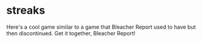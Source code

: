 # streaks
Here's a cool game similar to a game that Bleacher Report used to have but then discontinued. Get it together, Bleacher Report!
